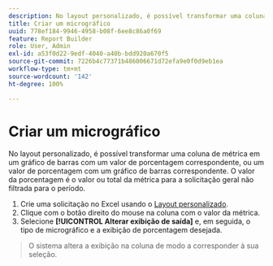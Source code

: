 ```yaml
---
description: No layout personalizado, é possível transformar uma coluna de métrica em um gráfico de barras com um valor de porcentagem correspondente, ou um valor de porcentagem com um gráfico de barras correspondente. O valor da porcentagem é o valor ou total da métrica para a solicitação geral não filtrada para o período.
title: Criar um micrográfico
uuid: 778ef184-9946-4958-b08f-6ee8c86a0f69
feature: Report Builder
role: User, Admin
exl-id: a53f0d22-9edf-4040-a40b-bdd920a670f5
source-git-commit: 7226b4c77371b486006671d72efa9e0f0d9eb1ea
workflow-type: tm+mt
source-wordcount: '142'
ht-degree: 100%

---
```


# Criar um micrográfico

No layout personalizado, é possível transformar uma coluna de métrica em um gráfico de barras com um valor de porcentagem correspondente, ou um valor de porcentagem com um gráfico de barras correspondente. O valor da porcentagem é o valor ou total da métrica para a solicitação geral não filtrada para o período.

1. Crie uma solicitação no Excel usando o [Layout personalizado](/help/analyze/report-builder/layout/configure-the-custom-layout.md).
1. Clique com o botão direito do mouse na coluna com o valor da métrica.
1. Selecione **[!UICONTROL Alterar exibição de saída]** e, em seguida, o tipo de micrográfico e a exibição de porcentagem desejada.
>O sistema altera a exibição na coluna de modo a corresponder à sua seleção.

